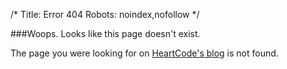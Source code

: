 /*
Title: Error 404
Robots: noindex,nofollow
*/

###Woops. Looks like this page doesn't exist.

The page you were looking for on [HeartCode's blog](/) is not found.